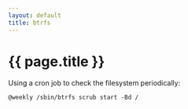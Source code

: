 ```yaml
---
layout: default
title: btrfs
---
```


# {{ page.title }}

Using a cron job to check the filesystem periodically:

    @weekly /sbin/btrfs scrub start -Bd /
